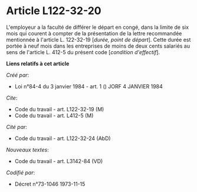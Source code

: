 # Article L122-32-20

L'employeur a la faculté de différer le départ en congé, dans la limite de six mois qui courent à compter de la présentation
de la lettre recommandée mentionnée à l'article L. 122-32-19 [*durée, point de départ*]. Cette durée est portée à neuf mois
dans les entreprises de moins de deux cents salariés au sens de l'article L. 412-5 du présent code [*condition d'effectif*].

**Liens relatifs à cet article**

_Créé par_:

  - Loi n°84-4 du 3 janvier 1984 - art. 1 () JORF 4 JANVIER 1984

_Cite_:

  - Code du travail - art. L122-32-19 (M)
  - Code du travail - art. L412-5 (M)

_Cité par_:

  - Code du travail - art. L122-32-24 (AbD)

_Nouveaux textes_:

  - Code du travail - art. L3142-84 (VD)

_Codifié par_:

  - Décret n°73-1046 1973-11-15
